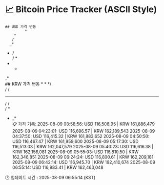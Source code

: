 # 📈 Bitcoin Price Tracker (ASCII Style)
    ## USD 가격 변동 
             *
        * 
       /  
      _*  
 *   /    
/    *    
*   *     
  _*      
    ## KRW 가격 변동
             *
        * 
      */  
     / /  
 *   * *  
/   /     
/   *     
* _*      
    📋 가격 기록:
    2025-08-09 03:58:56: USD 116,508.95 | KRW 161,886,479
2025-08-09 04:23:01: USD 116,696.57 | KRW 162,189,543
2025-08-09 04:37:50: USD 116,415.32 | KRW 161,883,652
2025-08-09 04:50:50: USD 116,467.47 | KRW 161,959,600
2025-08-09 05:17:30: USD 116,513.03 | KRW 162,047,579
2025-08-09 05:40:23: USD 116,616.38 | KRW 162,156,081
2025-08-09 05:55:03: USD 116,810.50 | KRW 162,346,851
2025-08-09 06:24:24: USD 116,800.61 | KRW 162,209,181
2025-08-09 06:42:14: USD 116,945.70 | KRW 162,410,674
2025-08-09 06:55:14: USD 116,983.41 | KRW 162,463,048
    
🕐 업데이트 시간 : 2025-08-09 06:55:14 (KST)
